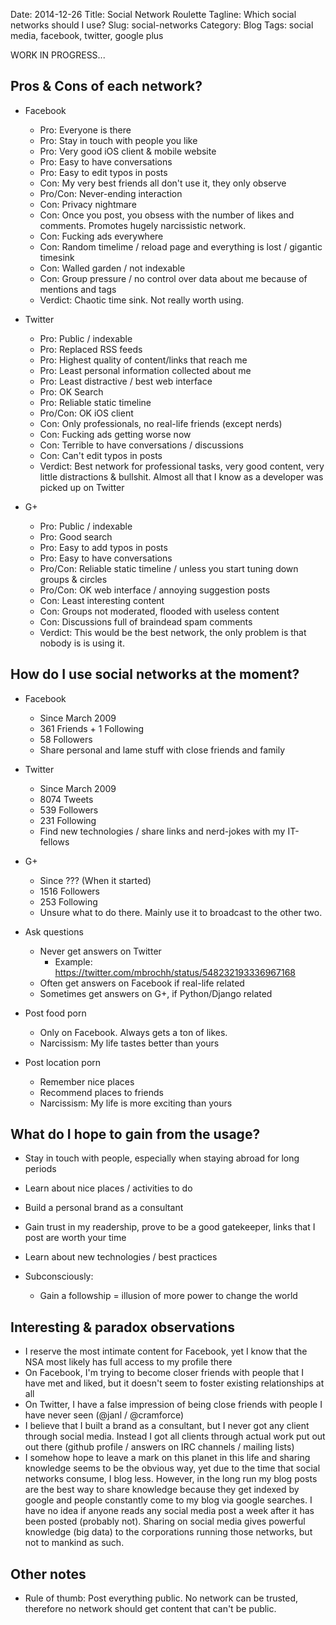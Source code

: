 Date: 2014-12-26
Title: Social Network Roulette
Tagline: Which social networks should I use?
Slug: social-networks
Category: Blog
Tags: social media, facebook, twitter, google plus 

WORK IN PROGRESS...

## Pros & Cons of each network?

* Facebook
  * Pro: Everyone is there
  * Pro: Stay in touch with people you like
  * Pro: Very good iOS client & mobile website
  * Pro: Easy to have conversations
  * Pro: Easy to edit typos in posts
  * Con: My very best friends all don't use it, they only observe
  * Pro/Con: Never-ending interaction
  * Con: Privacy nightmare
  * Con: Once you post, you obsess with the number of likes and comments. 
         Promotes hugely narcissistic network.
  * Con: Fucking ads everywhere
  * Con: Random timelime / reload page and everything is lost / gigantic timesink
  * Con: Walled garden / not indexable
  * Con: Group pressure / no control over data about me because of mentions and
         tags
  * Verdict: Chaotic time sink. Not really worth using.

* Twitter
  * Pro: Public / indexable
  * Pro: Replaced RSS feeds 
  * Pro: Highest quality of content/links that reach me
  * Pro: Least personal information collected about me
  * Pro: Least distractive / best web interface
  * Pro: OK Search
  * Pro: Reliable static timeline
  * Pro/Con: OK iOS client
  * Con: Only professionals, no real-life friends (except nerds)
  * Con: Fucking ads getting worse now
  * Con: Terrible to have conversations / discussions
  * Con: Can't edit typos in posts
  * Verdict: Best network for professional tasks, very good content, very
             little distractions & bullshit. Almost all that I know as a
             developer was picked up on Twitter

* G+
  * Pro: Public / indexable
  * Pro: Good search
  * Pro: Easy to add typos in posts
  * Pro: Easy to have conversations
  * Pro/Con: Reliable static timeline / unless you start tuning down groups & circles
  * Pro/Con: OK web interface / annoying suggestion posts
  * Con: Least interesting content
  * Con: Groups not moderated, flooded with useless content
  * Con: Discussions full of braindead spam comments
  * Verdict: This would be the best network, the only problem is that nobody is
             is using it.

## How do I use social networks at the moment?

* Facebook
  * Since March 2009
  * 361 Friends + 1 Following
  * 58 Followers
  * Share personal and lame stuff with close friends and family

* Twitter
  * Since March 2009
  * 8074 Tweets
  * 539 Followers
  * 231 Following
  * Find new technologies / share links and nerd-jokes with my IT-fellows

* G+
  * Since ??? (When it started)
  * 1516 Followers
  * 253 Following
  * Unsure what to do there. Mainly use it to broadcast to the other two.

* Ask questions
  * Never get answers on Twitter
      * Example: https://twitter.com/mbrochh/status/548232193336967168
  * Often get answers on Facebook if real-life related
  * Sometimes get answers on G+, if Python/Django related

* Post food porn
  * Only on Facebook. Always gets a ton of likes.
  * Narcissism: My life tastes better than yours

* Post location porn
  * Remember nice places
  * Recommend places to friends
  * Narcissism: My life is more exciting than yours

## What do I hope to gain from the usage?

* Stay in touch with people, especially when staying abroad for long periods
* Learn about nice places / activities to do
* Build a personal brand as a consultant
* Gain trust in my readership, prove to be a good gatekeeper, links that I post
  are worth your time
* Learn about new technologies / best practices

* Subconsciously:
  * Gain a followship = illusion of more power to change the world

## Interesting & paradox observations

* I reserve the most intimate content for Facebook, yet I know that the NSA
  most likely has full access to my profile there 
* On Facebook, I'm trying to become closer friends with people that I have met
  and liked, but it doesn't seem to foster existing relationships at all
* On Twitter, I have a false impression of being close friends with people I
  have never seen (@janl / @cramforce)
* I believe that I built a brand as a consultant, but I never got any client
  through social media. Instead I got all clients through actual work put out
  out there (github profile / answers on IRC channels / mailing lists)
* I somehow hope to leave a mark on this planet in this life and sharing
  knowledge seems to be the obvious way, yet due to the time that social
  networks consume, I blog less. However, in the long run my blog posts are the
  best way to share knowledge because they get indexed by google and people
  constantly come to my blog via google searches. I have no idea if anyone
  reads any social media post a week after it has been posted (probably not).
  Sharing on social media gives powerful knowledge (big data) to the corporations
  running those networks, but not to mankind as such.

## Other notes

* Rule of thumb: Post everything public. No network can be trusted, therefore
  no network should get content that can't be public.
